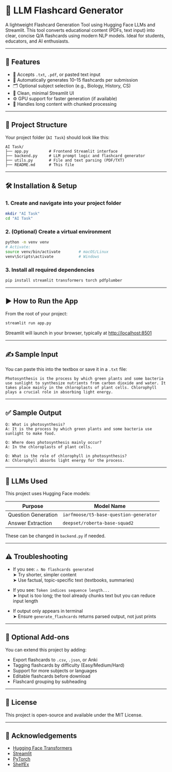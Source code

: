 # 🧠 LLM Flashcard Generator

A lightweight Flashcard Generation Tool using Hugging Face LLMs and Streamlit. This tool converts educational content (PDFs, text input) into clear, concise Q/A flashcards using modern NLP models. Ideal for students, educators, and AI enthusiasts.

---

## 🚀 Features

- 📄 Accepts `.txt`, `.pdf`, or pasted text input
- 🧠 Automatically generates 10–15 flashcards per submission
- 🗂️ Optional subject selection (e.g., Biology, History, CS)
- 🧼 Clean, minimal Streamlit UI
- ⚙️ GPU support for faster generation (if available)
- 🔀 Handles long content with chunked processing

---

## 📁 Project Structure

Your project folder (`AI Task`) should look like this:

```
AI Task/
├── app.py         # Frontend Streamlit interface
├── backend.py     # LLM prompt logic and flashcard generator
├── utils.py       # File and text parsing (PDF/TXT)
├── README.md      # This file
```

---

## 🛠️ Installation & Setup

### 1. Create and navigate into your project folder

```bash
mkdir "AI Task"
cd "AI Task"
```

### 2. (Optional) Create a virtual environment

```bash
python -m venv venv
# Activate:
source venv/bin/activate        # macOS/Linux
venv\Scripts\activate           # Windows
```

### 3. Install all required dependencies

```bash
pip install streamlit transformers torch pdfplumber
```

---

## ▶️ How to Run the App

From the root of your project:

```bash
streamlit run app.py
```

Streamlit will launch in your browser, typically at [http://localhost:8501](http://localhost:8501)

---

## ✍️ Sample Input

You can paste this into the textbox or save it in a `.txt` file:

```text
Photosynthesis is the process by which green plants and some bacteria use sunlight to synthesize nutrients from carbon dioxide and water. It takes place mainly in the chloroplasts of plant cells. Chlorophyll plays a crucial role in absorbing light energy.
```

---

## ✅ Sample Output

```
Q: What is photosynthesis?
A: It is the process by which green plants and some bacteria use sunlight to make food.

Q: Where does photosynthesis mainly occur?
A: In the chloroplasts of plant cells.

Q: What is the role of chlorophyll in photosynthesis?
A: Chlorophyll absorbs light energy for the process.
```

---

## 🤖 LLMs Used

This project uses Hugging Face models:

| Purpose               | Model Name                             |
|-----------------------|-----------------------------------------|
| Question Generation   | `iarfmoose/t5-base-question-generator` |
| Answer Extraction     | `deepset/roberta-base-squad2`          |

These can be changed in `backend.py` if needed.

---

## ⚠️ Troubleshooting

- If you see: `⚠️ No flashcards generated`  
  ➤ Try shorter, simpler content  
  ➤ Use factual, topic-specific text (textbooks, summaries)

- If you see: `Token indices sequence length...`  
  ➤ Input is too long; the tool already chunks text but you can reduce input length

- If output only appears in terminal  
  ➤ Ensure `generate_flashcards` returns parsed output, not just prints

---

## 🔮 Optional Add-ons

You can extend this project by adding:

- Export flashcards to `.csv`, `.json`, or Anki
- Tagging flashcards by difficulty (Easy/Medium/Hard)
- Support for more subjects or languages
- Editable flashcards before download
- Flashcard grouping by subheading

---

## 📜 License

This project is open-source and available under the MIT License.

---

## 🙏 Acknowledgements

- [Hugging Face Transformers](https://huggingface.co/)
- [Streamlit](https://streamlit.io/)
- [PyTorch](https://pytorch.org/)
- [ShelfEx](https://www.shelfexecution.com/)

